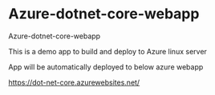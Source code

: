 # Azure-dotnet-core-webapp
Azure-dotnet-core-webapp

This is a demo app to build and deploy to Azure linux server

App will be automatically deployed to below azure webapp 

https://dot-net-core.azurewebsites.net/

